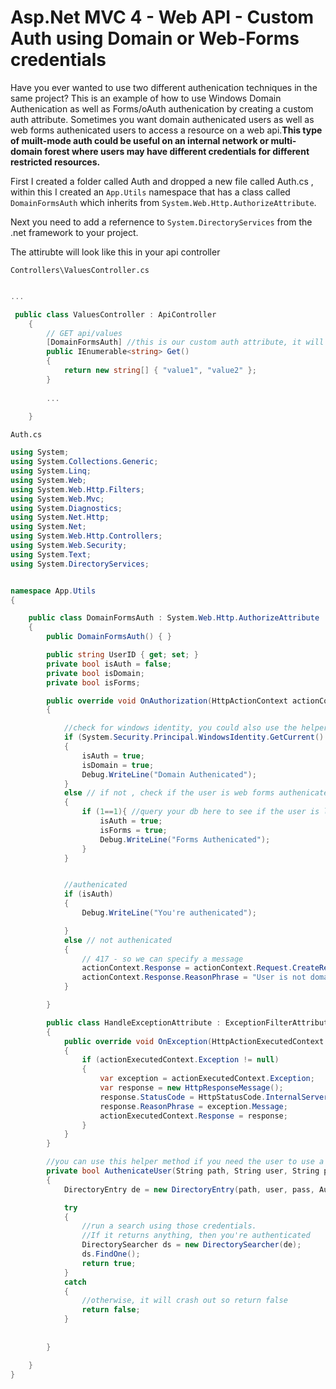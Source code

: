 Asp.Net MVC 4 - Web API - Custom Auth using Domain or Web-Forms credentials
===========================================================================

Have you ever wanted to use two different authenication techniques in the same project? This is an example of how to use Windows Domain 
Authenication as well as Forms/oAuth authenication by creating a custom auth attribute. Sometimes you want domain authenicated users 
as well as web forms authenicated users to access a resource on a web api.**This type of muilt-mode auth could be useful on an internal network or multi-domain forest where users 
may have different credentials for different restricted resources.**

First I created a folder called Auth and dropped a new file called Auth.cs , within this I created an `App.Utils` namespace that has a class called `DomainFormsAuth` which inherits from
`System.Web.Http.AuthorizeAttribute`. 

Next you need to add a refernence to `System.DirectoryServices` from the .net framework to your project.

The attirubte will look like this in your api controller

`Controllers\ValuesController.cs`

```c#

...

 public class ValuesController : ApiController
    {
        // GET api/values
        [DomainFormsAuth] //this is our custom auth attribute, it will allow the api restful code to be ran if you are domain or forms authenicated
        public IEnumerable<string> Get()
        {
            return new string[] { "value1", "value2" };
        }
		
		...
		
	}

```


`Auth.cs`

```c#
using System;
using System.Collections.Generic;
using System.Linq;
using System.Web;
using System.Web.Http.Filters;
using System.Web.Mvc;
using System.Diagnostics;
using System.Net.Http;
using System.Net;
using System.Web.Http.Controllers;
using System.Web.Security;
using System.Text;
using System.DirectoryServices;


namespace App.Utils
{

    public class DomainFormsAuth : System.Web.Http.AuthorizeAttribute
    {
        public DomainFormsAuth() { }

        public string UserID { get; set; }
        private bool isAuth = false;
        private bool isDomain;
        private bool isForms;

        public override void OnAuthorization(HttpActionContext actionContext)
        {

            //check for windows identity, you could also use the helper Method below (AuthenicateUser)
            if (System.Security.Principal.WindowsIdentity.GetCurrent().Name.ToString() != "" )
            {
                isAuth = true;
                isDomain = true;
                Debug.WriteLine("Domain Authenicated");
            }
            else // if not , check if the user is web forms authenicated, this is where you can check query your users database or use facebook or oAth checks
            {
                if (1==1){ //query your db here to see if the user is legit
                    isAuth = true;
                    isForms = true;
                    Debug.WriteLine("Forms Authenicated");
                } 
            }


            //authenicated
            if (isAuth)
            {
                Debug.WriteLine("You're authenicated");

            }
            else // not authenicated
            {
                // 417 - so we can specify a message
                actionContext.Response = actionContext.Request.CreateResponse(HttpStatusCode.ExpectationFailed);
                actionContext.Response.ReasonPhrase = "User is not domain or forms authenicated ";
            }

        }

        public class HandleExceptionAttribute : ExceptionFilterAttribute
        {
            public override void OnException(HttpActionExecutedContext actionExecutedContext)
            {
                if (actionExecutedContext.Exception != null)
                {
                    var exception = actionExecutedContext.Exception;
                    var response = new HttpResponseMessage();
                    response.StatusCode = HttpStatusCode.InternalServerError;
                    response.ReasonPhrase = exception.Message;
                    actionExecutedContext.Response = response;
                }
            }
        }

        //you can use this helper method if you need the user to use a differnt domain credential than what he is logged in as
        private bool AuthenicateUser(String path, String user, String pass)
        {
            DirectoryEntry de = new DirectoryEntry(path, user, pass, AuthenticationTypes.Secure);

            try
            {
                //run a search using those credentials.  
                //If it returns anything, then you're authenticated
                DirectorySearcher ds = new DirectorySearcher(de);
                ds.FindOne();
                return true;
            }
            catch
            {
                //otherwise, it will crash out so return false
                return false;
            }
            
            
        }

    }
}
```
